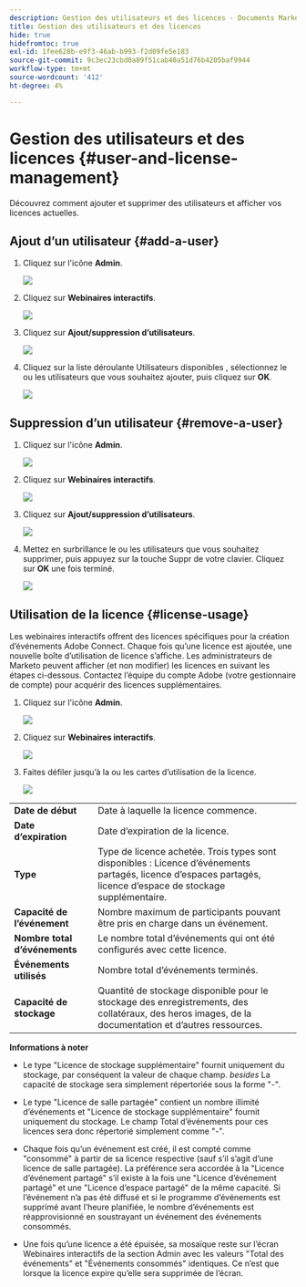 ```yaml
---
description: Gestion des utilisateurs et des licences - Documents Marketo - Documentation du produit
title: Gestion des utilisateurs et des licences
hide: true
hidefromtoc: true
exl-id: 1fee628b-e9f3-46ab-b993-f2d09fe5e183
source-git-commit: 9c3ec23cbd0a89f51cab40a51d76b4205baf9944
workflow-type: tm+mt
source-wordcount: '412'
ht-degree: 4%

---
```


# Gestion des utilisateurs et des licences {#user-and-license-management}

Découvrez comment ajouter et supprimer des utilisateurs et afficher vos licences actuelles.

## Ajout d’un utilisateur {#add-a-user}

1. Cliquez sur l&#39;icône **Admin**.

   ![](assets/user-and-license-management-1.png)

1. Cliquez sur **Webinaires interactifs**.

   ![](assets/user-and-license-management-2.png)

1. Cliquez sur **Ajout/suppression d’utilisateurs**.

   ![](assets/user-and-license-management-3.png)

1. Cliquez sur la liste déroulante Utilisateurs disponibles , sélectionnez le ou les utilisateurs que vous souhaitez ajouter, puis cliquez sur **OK**.

   ![](assets/user-and-license-management-4.png)

## Suppression d’un utilisateur {#remove-a-user}

1. Cliquez sur l&#39;icône **Admin**.

   ![](assets/user-and-license-management-5.png)

1. Cliquez sur **Webinaires interactifs**.

   ![](assets/user-and-license-management-6.png)

1. Cliquez sur **Ajout/suppression d’utilisateurs**.

   ![](assets/user-and-license-management-7.png)

1. Mettez en surbrillance le ou les utilisateurs que vous souhaitez supprimer, puis appuyez sur la touche Suppr de votre clavier. Cliquez sur **OK** une fois terminé.

   ![](assets/user-and-license-management-8.png)

## Utilisation de la licence {#license-usage}

Les webinaires interactifs offrent des licences spécifiques pour la création d’événements Adobe Connect. Chaque fois qu’une licence est ajoutée, une nouvelle boîte d’utilisation de licence s’affiche. Les administrateurs de Marketo peuvent afficher (et non modifier) les licences en suivant les étapes ci-dessous. Contactez l’équipe du compte Adobe (votre gestionnaire de compte) pour acquérir des licences supplémentaires.

1. Cliquez sur l&#39;icône **Admin**.

   ![](assets/user-and-license-management-9.png)

1. Cliquez sur **Webinaires interactifs**.

   ![](assets/user-and-license-management-10.png)

1. Faites défiler jusqu’à la ou les cartes d’utilisation de la licence.

   ![](assets/user-and-license-management-11.png)

<table> 
  <tr> 
   <td><b>Date de début</b></td>
   <td>Date à laquelle la licence commence.</td>
  </tr>
  <tr> 
   <td><b>Date d’expiration</b></td>
   <td>Date d’expiration de la licence.</td>
  </tr>
  <tr> 
   <td><b>Type</b></td>
   <td>Type de licence achetée. Trois types sont disponibles : Licence d’événements partagés, licence d’espaces partagés, licence d’espace de stockage supplémentaire.</td>
  </tr>
  <tr> 
   <td><b>Capacité de l’événement</b></td>
   <td>Nombre maximum de participants pouvant être pris en charge dans un événement.</td>
  </tr>
  <tr> 
   <td><b>Nombre total d’événements</b></td>
   <td>Le nombre total d’événements qui ont été configurés avec cette licence.</td>
  </tr>
  <tr> 
   <td><b>Événements utilisés</b></td>
   <td>Nombre total d’événements terminés.</td>
  </tr>
  <tr> 
   <td><b>Capacité de stockage</b></td>
   <td>Quantité de stockage disponible pour le stockage des enregistrements, des collatéraux, des heros images, de la documentation et d’autres ressources.</td>
  </tr>
  </tbody>
</table>

**Informations à noter**

* Le type &quot;Licence de stockage supplémentaire&quot; fournit uniquement du stockage, par conséquent la valeur de chaque champ. _besides_ La capacité de stockage sera simplement répertoriée sous la forme &quot;-&quot;.

* Le type &quot;Licence de salle partagée&quot; contient un nombre illimité d’événements et &quot;Licence de stockage supplémentaire&quot; fournit uniquement du stockage. Le champ Total d’événements pour ces licences sera donc répertorié simplement comme &quot;-&quot;.

* Chaque fois qu’un événement est créé, il est compté comme &quot;consommé&quot; à partir de sa licence respective (sauf s’il s’agit d’une licence de salle partagée). La préférence sera accordée à la &quot;Licence d’événement partagé&quot; s’il existe à la fois une &quot;Licence d’événement partagé&quot; et une &quot;Licence d’espace partagé&quot; de la même capacité. Si l’événement n’a pas été diffusé et si le programme d’événements est supprimé avant l’heure planifiée, le nombre d’événements est réapprovisionné en soustrayant un événement des événements consommés.

* Une fois qu’une licence a été épuisée, sa mosaïque reste sur l’écran Webinaires interactifs de la section Admin avec les valeurs &quot;Total des événements&quot; et &quot;Événements consommés&quot; identiques. Ce n’est que lorsque la licence expire qu’elle sera supprimée de l’écran.
